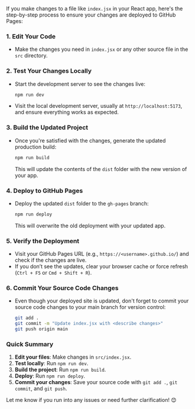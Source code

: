 If you make changes to a file like `index.jsx` in your React app, here's the step-by-step process to ensure your changes are deployed to GitHub Pages:

### **1. Edit Your Code**
- Make the changes you need in `index.jsx` or any other source file in the `src` directory.

### **2. Test Your Changes Locally**
- Start the development server to see the changes live:
  ```bash
  npm run dev
  ```
- Visit the local development server, usually at `http://localhost:5173`, and ensure everything works as expected.

### **3. Build the Updated Project**
- Once you're satisfied with the changes, generate the updated production build:
  ```bash
  npm run build
  ```
  This will update the contents of the `dist` folder with the new version of your app.

### **4. Deploy to GitHub Pages**
- Deploy the updated `dist` folder to the `gh-pages` branch:
  ```bash
  npm run deploy
  ```
  This will overwrite the old deployment with your updated app.

### **5. Verify the Deployment**
- Visit your GitHub Pages URL (e.g., `https://<username>.github.io/`) and check if the changes are live.
- If you don’t see the updates, clear your browser cache or force refresh (`Ctrl + F5` or `Cmd + Shift + R`).

### **6. Commit Your Source Code Changes**
- Even though your deployed site is updated, don't forget to commit your source code changes to your main branch for version control:
  ```bash
  git add .
  git commit -m "Update index.jsx with <describe changes>"
  git push origin main
  ```

### **Quick Summary**
1. **Edit your files**: Make changes in `src/index.jsx`.
2. **Test locally**: Run `npm run dev`.
3. **Build the project**: Run `npm run build`.
4. **Deploy**: Run `npm run deploy`.
5. **Commit your changes**: Save your source code with `git add .`, `git commit`, and `git push`.

Let me know if you run into any issues or need further clarification! 😊
